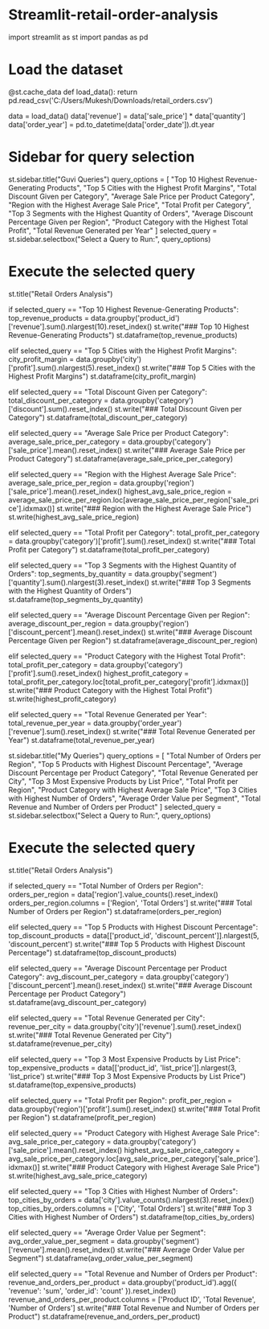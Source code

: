 # Streamlit-retail-order-analysis 
import streamlit as st
import pandas as pd

# Load the dataset
@st.cache_data
def load_data():
    return pd.read_csv('C:/Users/Mukesh/Downloads/retail_orders.csv')

data = load_data()
data['revenue'] = data['sale_price'] * data['quantity']
data['order_year'] = pd.to_datetime(data['order_date']).dt.year

# Sidebar for query selection
st.sidebar.title("Guvi Queries")
query_options = [
    "Top 10 Highest Revenue-Generating Products",
    "Top 5 Cities with the Highest Profit Margins",
    "Total Discount Given per Category",
    "Average Sale Price per Product Category",
    "Region with the Highest Average Sale Price",
    "Total Profit per Category",
    "Top 3 Segments with the Highest Quantity of Orders",
    "Average Discount Percentage Given per Region",
    "Product Category with the Highest Total Profit",
    "Total Revenue Generated per Year"
]
selected_query = st.sidebar.selectbox("Select a Query to Run:", query_options)

# Execute the selected query
st.title("Retail Orders Analysis")

if selected_query == "Top 10 Highest Revenue-Generating Products":
    top_revenue_products = data.groupby('product_id')['revenue'].sum().nlargest(10).reset_index()
    st.write("### Top 10 Highest Revenue-Generating Products")
    st.dataframe(top_revenue_products)

elif selected_query == "Top 5 Cities with the Highest Profit Margins":
    city_profit_margin = data.groupby('city')['profit'].sum().nlargest(5).reset_index()
    st.write("### Top 5 Cities with the Highest Profit Margins")
    st.dataframe(city_profit_margin)

elif selected_query == "Total Discount Given per Category":
    total_discount_per_category = data.groupby('category')['discount'].sum().reset_index()
    st.write("### Total Discount Given per Category")
    st.dataframe(total_discount_per_category)

elif selected_query == "Average Sale Price per Product Category":
    average_sale_price_per_category = data.groupby('category')['sale_price'].mean().reset_index()
    st.write("### Average Sale Price per Product Category")
    st.dataframe(average_sale_price_per_category)

elif selected_query == "Region with the Highest Average Sale Price":
    average_sale_price_per_region = data.groupby('region')['sale_price'].mean().reset_index()
    highest_avg_sale_price_region = average_sale_price_per_region.loc[average_sale_price_per_region['sale_price'].idxmax()]
    st.write("### Region with the Highest Average Sale Price")
    st.write(highest_avg_sale_price_region)

elif selected_query == "Total Profit per Category":
    total_profit_per_category = data.groupby('category')['profit'].sum().reset_index()
    st.write("### Total Profit per Category")
    st.dataframe(total_profit_per_category)

elif selected_query == "Top 3 Segments with the Highest Quantity of Orders":
    top_segments_by_quantity = data.groupby('segment')['quantity'].sum().nlargest(3).reset_index()
    st.write("### Top 3 Segments with the Highest Quantity of Orders")
    st.dataframe(top_segments_by_quantity)

elif selected_query == "Average Discount Percentage Given per Region":
    average_discount_per_region = data.groupby('region')['discount_percent'].mean().reset_index()
    st.write("### Average Discount Percentage Given per Region")
    st.dataframe(average_discount_per_region)

elif selected_query == "Product Category with the Highest Total Profit":
    total_profit_per_category = data.groupby('category')['profit'].sum().reset_index()
    highest_profit_category = total_profit_per_category.loc[total_profit_per_category['profit'].idxmax()]
    st.write("### Product Category with the Highest Total Profit")
    st.write(highest_profit_category)

elif selected_query == "Total Revenue Generated per Year":
    total_revenue_per_year = data.groupby('order_year')['revenue'].sum().reset_index()
    st.write("### Total Revenue Generated per Year")
    st.dataframe(total_revenue_per_year)

st.sidebar.title("My Queries")
query_options = [
    "Total Number of Orders per Region",
    "Top 5 Products with Highest Discount Percentage",
    "Average Discount Percentage per Product Category",
    "Total Revenue Generated per City",
    "Top 3 Most Expensive Products by List Price",
    "Total Profit per Region",
    "Product Category with Highest Average Sale Price",
    "Top 3 Cities with Highest Number of Orders",
    "Average Order Value per Segment",
    "Total Revenue and Number of Orders per Product"
]
selected_query = st.sidebar.selectbox("Select a Query to Run:", query_options)

# Execute the selected query
st.title("Retail Orders Analysis")

if selected_query == "Total Number of Orders per Region":
    orders_per_region = data['region'].value_counts().reset_index()
    orders_per_region.columns = ['Region', 'Total Orders']
    st.write("### Total Number of Orders per Region")
    st.dataframe(orders_per_region)

elif selected_query == "Top 5 Products with Highest Discount Percentage":
    top_discount_products = data[['product_id', 'discount_percent']].nlargest(5, 'discount_percent')
    st.write("### Top 5 Products with Highest Discount Percentage")
    st.dataframe(top_discount_products)

elif selected_query == "Average Discount Percentage per Product Category":
    avg_discount_per_category = data.groupby('category')['discount_percent'].mean().reset_index()
    st.write("### Average Discount Percentage per Product Category")
    st.dataframe(avg_discount_per_category)

elif selected_query == "Total Revenue Generated per City":
    revenue_per_city = data.groupby('city')['revenue'].sum().reset_index()
    st.write("### Total Revenue Generated per City")
    st.dataframe(revenue_per_city)

elif selected_query == "Top 3 Most Expensive Products by List Price":
    top_expensive_products = data[['product_id', 'list_price']].nlargest(3, 'list_price')
    st.write("### Top 3 Most Expensive Products by List Price")
    st.dataframe(top_expensive_products)

elif selected_query == "Total Profit per Region":
    profit_per_region = data.groupby('region')['profit'].sum().reset_index()
    st.write("### Total Profit per Region")
    st.dataframe(profit_per_region)

elif selected_query == "Product Category with Highest Average Sale Price":
    avg_sale_price_per_category = data.groupby('category')['sale_price'].mean().reset_index()
    highest_avg_sale_price_category = avg_sale_price_per_category.loc[avg_sale_price_per_category['sale_price'].idxmax()]
    st.write("### Product Category with Highest Average Sale Price")
    st.write(highest_avg_sale_price_category)

elif selected_query == "Top 3 Cities with Highest Number of Orders":
    top_cities_by_orders = data['city'].value_counts().nlargest(3).reset_index()
    top_cities_by_orders.columns = ['City', 'Total Orders']
    st.write("### Top 3 Cities with Highest Number of Orders")
    st.dataframe(top_cities_by_orders)

elif selected_query == "Average Order Value per Segment":
    avg_order_value_per_segment = data.groupby('segment')['revenue'].mean().reset_index()
    st.write("### Average Order Value per Segment")
    st.dataframe(avg_order_value_per_segment)

elif selected_query == "Total Revenue and Number of Orders per Product":
    revenue_and_orders_per_product = data.groupby('product_id').agg({
        'revenue': 'sum',
        'order_id': 'count'
    }).reset_index()
    revenue_and_orders_per_product.columns = ['Product ID', 'Total Revenue', 'Number of Orders']
    st.write("### Total Revenue and Number of Orders per Product")
    st.dataframe(revenue_and_orders_per_product)
